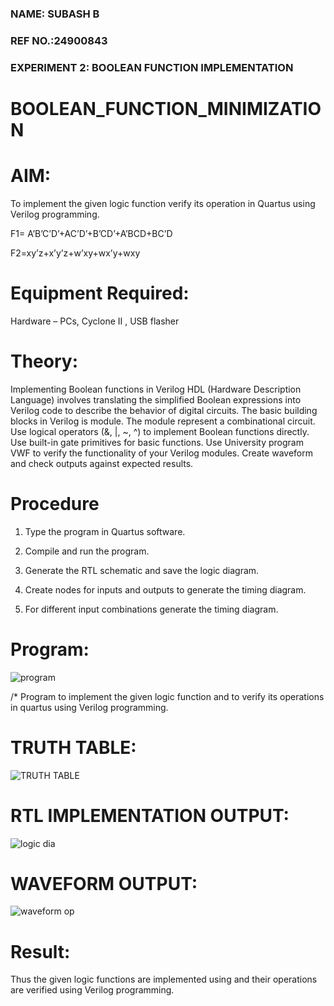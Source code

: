 ### NAME: SUBASH B
### REF NO.:24900843
### EXPERIMENT 2: BOOLEAN FUNCTION IMPLEMENTATION
# BOOLEAN_FUNCTION_MINIMIZATION

# AIM:

To implement the given logic function verify its operation in Quartus using Verilog programming.

F1= A’B’C’D’+AC’D’+B’CD’+A’BCD+BC’D 

F2=xy’z+x’y’z+w’xy+wx’y+wxy

# Equipment Required:

Hardware – PCs, Cyclone II , USB flasher



# Theory:
Implementing Boolean functions in Verilog HDL (Hardware Description Language) involves translating the simplified Boolean expressions into Verilog code to describe the behavior of digital circuits. The basic building blocks in Verilog is module. The module represent a combinational circuit. Use logical operators (&, |, ~, ^) to implement Boolean functions directly. Use built-in gate primitives for basic functions. Use University program VWF to verify the functionality of your Verilog modules. Create waveform and check outputs against expected results.

# Procedure

1.	Type the program in Quartus software.

2.	Compile and run the program.

3.	Generate the RTL schematic and save the logic diagram.

4.	Create nodes for inputs and outputs to generate the timing diagram.

5.	For different input combinations generate the timing diagram.


# Program:

![program](https://github.com/user-attachments/assets/aba01636-21ac-466c-a23f-654fb00c27b5)

/* Program to implement the given logic function and to verify its operations in quartus using Verilog programming.

# TRUTH TABLE:

![TRUTH TABLE](https://github.com/user-attachments/assets/248e59d1-053a-42f7-946d-4aa65007665c)

# RTL IMPLEMENTATION OUTPUT:

![logic dia](https://github.com/user-attachments/assets/2e7b1e84-40dc-4f84-9dfb-30aa29d9ae2b)

# WAVEFORM OUTPUT:

![waveform op](https://github.com/user-attachments/assets/3a590dc2-83fc-4f0b-a279-fd06b664c2a9)

# Result:
Thus the given logic functions are implemented using and their operations are verified using Verilog programming.

